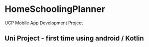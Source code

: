 # HomeSchoolingPlanner
UCP Mobile App Development Project

## Uni Project - first time using android / Kotlin 
